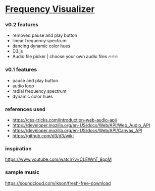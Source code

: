 # [Frequency Visualizer](https://jhonalino.github.io/frequency_visualizer/)

### v0.2 features
* removed pause and play button 
* linear frequency spectrum
* dancing dynamic color hues
* D3.js
* Audio file picker | choose your own audio files 🔥🔥🔥


### v0.1 features
* pause and play button
* audio loop
* radial frequency spectrum
* dynamic color hues


### references used 
* https://css-tricks.com/introduction-web-audio-api/
* https://developer.mozilla.org/en-US/docs/Web/API/Web_Audio_API
* https://developer.mozilla.org/en-US/docs/Web/API/Canvas_API
* https://github.com/d3/d3/wiki

### inspiration 
https://www.youtube.com/watch?v=CLEWmT_8ppM

### sample music 
https://soundcloud.com/ikson/fresh-free-download

